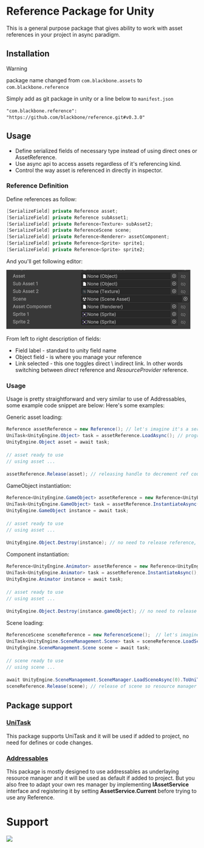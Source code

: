 # Reference Package for Unity

This is a general purpose package that gives ability to work with asset references in your project in async paradigm.

## Installation
> [!WARNING]
> package name changed from `com.blackbone.assets` to `com.blackbone.reference`


Simply add as git package in unity or a line below to `manifest.json`

`"com.blackbone.reference": "https://github.com/blackbone/reference.git#v0.3.0"`

## Usage

* Define serialized fields of necessary type instead of using direct ones or AssetReference.
* Use async api to access assets regardless of it's referencing kind.
* Control the way asset is referenced in directly in inspector.

### Reference Definition

Define references as follow:

```csharp
[SerializeField] private Reference asset;
[SerializeField] private Reference subAsset1;
[SerializeField] private Reference<Texture> subAsset2;
[SerializeField] private ReferenceScene scene;
[SerializeField] private Reference<Renderer> assetComponent;
[SerializeField] private Reference<Sprite> sprite1;
[SerializeField] private Reference<Sprite> sprite2;
```

And you'll get following editor:

![editor](Documentation~/editor.png)

From left to right description of fields:
* Field label - standard to unity field name
* Object field - is where you manage your reference
* Link selected - this one toggles direct \ indirect link. In other words switching between _direct_ reference and _ResourceProvider_ reference.

### Usage

Usage is pretty straightforward and very similar to use of Addressables, some example code snippet are below:
Here's some examples:

Generic asset loading:
```csharp
Reference assetReference = new Reference(); // let's imagine it's a serialized field
UniTask<UnityEngine.Object> task = assetReference.LoadAsync(); // progress and cancellation token are optional arguments
UnityEngine.Object asset = await task;

// asset ready to use
// using asset ...
            
assetReference.Release(asset); // releasing handle to decrement ref count, other stuff will be handled by system
```
GameObject instantiation:
```csharp
Reference<UnityEngine.GameObject> assetReference = new Reference<UnityEngine.GameObject>();  // let's imagine it's a serialized field
UniTask<UnityEngine.GameObject> task = assetReference.InstantiateAsync(); // parent, position stays, progress and cancellation token are optional arguments
UnityEngine.GameObject instance = await task;

// asset ready to use
// using asset ...

UnityEngine.Object.Destroy(instance); // no need to release reference, system will take care of instances
```
Component instantiation:
```csharp
Reference<UnityEngine.Animator> assetReference = new Reference<UnityEngine.Animator>();  // let's imagine it's a serialized field
UniTask<UnityEngine.Animator> task = assetReference.InstantiateAsync(); // parent, position stays, progress and cancellation token are optional arguments
UnityEngine.Animator instance = await task;

// asset ready to use
// using asset ...

UnityEngine.Object.Destroy(instance.gameObject); // no need to release reference, system will take care of instances
```
Scene loading:
```csharp
ReferenceScene sceneReference = new ReferenceScene();  // let's imagine it's a serialized field
UniTask<UnityEngine.SceneManagement.Scene> task = sceneReference.LoadSceneAsync(); // load scene mode, additive, progress and cancellation token are optional arguments
UnityEngine.SceneManagement.Scene scene = await task;

// scene ready to use
// using scene ...

await UnityEngine.SceneManagement.SceneManager.LoadSceneAsync(0).ToUniTask(); // load other scene
sceneReference.Release(scene); // release of scene so resource manager can free resources
```

## Package support

### [UniTask](https://github.com/Cysharp/UniTask)

This package supports UniTask and it will be used if added to project, no need for defines or code changes.

### [Addressables](https://docs.unity3d.com/Manual/com.unity.addressables.html)

This package is mostly designed to use addressables as underlaying resource manager and it will be used as default if added to project.
But you also free to adapt your own res manager by implementing **IAssetService** interface and registering it by setting **AssetService.Current** before trying to use any Reference.


# Support

<a href="https://www.buymeacoffee.com/blackbone"><img src="https://img.buymeacoffee.com/button-api/?text=Buy me a whisky&emoji=🥃&slug=blackbone&button_colour=FFDD00&font_colour=000000&font_family=Cookie&outline_colour=000000&coffee_colour=ffffff" /></a>